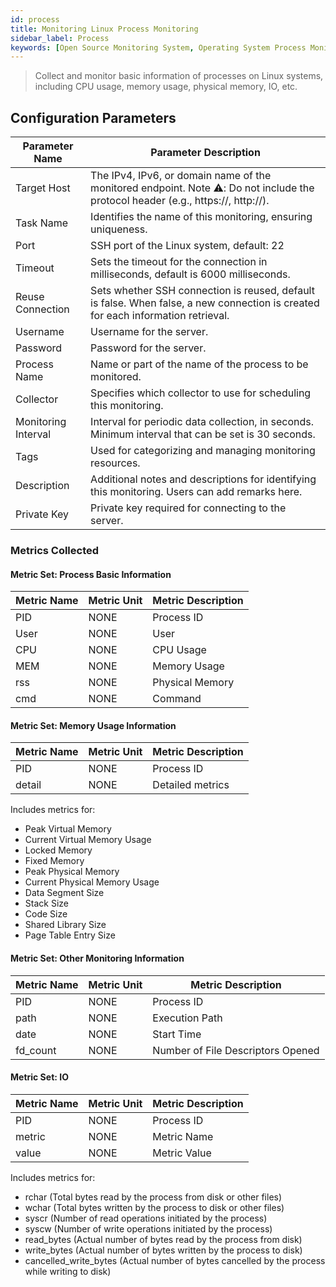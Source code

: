 ```yaml
---
id: process
title: Monitoring Linux Process Monitoring
sidebar_label: Process
keywords: [Open Source Monitoring System, Operating System Process Monitoring, Process Monitoring]
---
```


> Collect and monitor basic information of processes on Linux systems, including CPU usage, memory usage, physical memory, IO, etc.

## Configuration Parameters

|   Parameter Name    |                                                      Parameter Description                                                       |
|---------------------|----------------------------------------------------------------------------------------------------------------------------------|
| Target Host         | The IPv4, IPv6, or domain name of the monitored endpoint. Note ⚠️: Do not include the protocol header (e.g., https://, http://). |
| Task Name           | Identifies the name of this monitoring, ensuring uniqueness.                                                                     |
| Port                | SSH port of the Linux system, default: 22                                                                                        |
| Timeout             | Sets the timeout for the connection in milliseconds, default is 6000 milliseconds.                                               |
| Reuse Connection    | Sets whether SSH connection is reused, default is false. When false, a new connection is created for each information retrieval. |
| Username            | Username for the server.                                                                                                         |
| Password            | Password for the server.                                                                                                         |
| Process Name        | Name or part of the name of the process to be monitored.                                                                         |
| Collector           | Specifies which collector to use for scheduling this monitoring.                                                                 |
| Monitoring Interval | Interval for periodic data collection, in seconds. Minimum interval that can be set is 30 seconds.                               |
| Tags                | Used for categorizing and managing monitoring resources.                                                                         |
| Description         | Additional notes and descriptions for identifying this monitoring. Users can add remarks here.                                   |
| Private Key         | Private key required for connecting to the server.                                                                               |

### Metrics Collected

#### Metric Set: Process Basic Information

| Metric Name | Metric Unit | Metric Description |
|-------------|-------------|--------------------|
| PID         | NONE        | Process ID         |
| User        | NONE        | User               |
| CPU         | NONE        | CPU Usage          |
| MEM         | NONE        | Memory Usage       |
| rss         | NONE        | Physical Memory    |
| cmd         | NONE        | Command            |

#### Metric Set: Memory Usage Information

| Metric Name | Metric Unit | Metric Description |
|-------------|-------------|--------------------|
| PID         | NONE        | Process ID         |
| detail      | NONE        | Detailed metrics   |

Includes metrics for:

- Peak Virtual Memory
- Current Virtual Memory Usage
- Locked Memory
- Fixed Memory
- Peak Physical Memory
- Current Physical Memory Usage
- Data Segment Size
- Stack Size
- Code Size
- Shared Library Size
- Page Table Entry Size

#### Metric Set: Other Monitoring Information

| Metric Name | Metric Unit |        Metric Description         |
|-------------|-------------|-----------------------------------|
| PID         | NONE        | Process ID                        |
| path        | NONE        | Execution Path                    |
| date        | NONE        | Start Time                        |
| fd_count    | NONE        | Number of File Descriptors Opened |

#### Metric Set: IO

| Metric Name | Metric Unit | Metric Description |
|-------------|-------------|--------------------|
| PID         | NONE        | Process ID         |
| metric      | NONE        | Metric Name        |
| value       | NONE        | Metric Value       |

Includes metrics for:

- rchar (Total bytes read by the process from disk or other files)
- wchar (Total bytes written by the process to disk or other files)
- syscr (Number of read operations initiated by the process)
- syscw (Number of write operations initiated by the process)
- read_bytes (Actual number of bytes read by the process from disk)
- write_bytes (Actual number of bytes written by the process to disk)
- cancelled_write_bytes (Actual number of bytes cancelled by the process while writing to disk)

